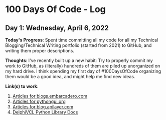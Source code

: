 # 100 Days Of Code - Log

## Day 1: Wednesday, April 6, 2022

**Today's Progress**: Spent time committing all my code for all my Technical Blogging/Technical Writing portfolio (started from 2021) to GitHub, and writing them proper descriptions.

**Thoughts**: I've recently built up a new habit: Try to properly commit my work to GitHub, as (literally) hundreds of them are piled up unorganized on my hard drive. I think spending my first day of #100DaysOfCode organizing them would be a good idea, and might help me find new ideas.

**Link(s) to work**:
1. [Articles for blogs.embarcadero.com](https://github.com/MuhammadAzizulHakim/embarcaderoBlog-repo)
2. [Articles for pythongui.org](https://github.com/MuhammadAzizulHakim/pythongui.orgRepo_Python4Delphi-Python-Libraries)
3. [Articles for blog.apilayer.com](https://github.com/MuhammadAzizulHakim/apilayerBlog-repo)
4. [DelphiVCL Python Library Docs](https://github.com/MuhammadAzizulHakim/pythongui.orgRepo_DelphiVCL4Python-Docs)
